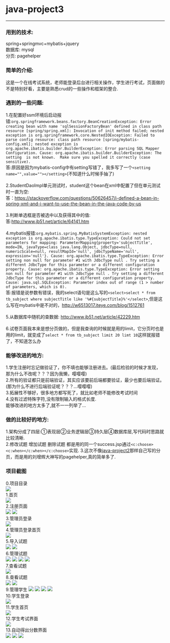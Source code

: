 # java-project3
----------------------------------
### 用到的技术:
spring+springmvc+mybatis+jquery<br/>
数据库:
mysql<br/>
分页:
pagehelper

### 简单的介绍:
这是一个在线考试系统，老师能登录后台进行相关操作，学生进行考试，页面做的不是特别好看，主要是熟悉crud的一些操作和框架的整合.

### 遇到的一些问题:<br/>
1.在配置好ssm环境后启动报错:```org.springframework.beans.factory.BeanCreationException: Error creating bean with name 'sqlSessionFactoryBean' defined in class path resource [spring/spring.xml]: Invocation of init method failed; nested exception is org.springframework.core.NestedIOException: Failed to parse config resource: class path resource [spring/mybatis-config.xml]; nested exception is org.apache.ibatis.builder.BuilderException: Error parsing SQL Mapper Configuration. Cause: org.apache.ibatis.builder.BuilderException: The setting  is not known.  Make sure you spelled it correctly (case sensitive).
```<br/>答:原因是因为mybatis-config中有setting写错了，我多写了一个```<setting name="",value=""></setting>```(不知道什么时候手抽了)
<br/><br/>2.StudentDaoImpl单元测试时，student这个bean在xml中配置了但在单元测试时一直为空:
<br/>答：https://stackoverflow.com/questions/50626457/i-defined-a-bean-in-spring-xml-and-i-want-to-use-the-bean-in-the-java-code-by-us
<br/><br/>3.判断单选框是否被选中以及获得其中的值:
<br/>答:http://www.jb51.net/article/64141.htm
<br/><br/>4.mybatis报错:```org.mybatis.spring.MyBatisSystemException: nested exception is org.apache.ibatis.type.TypeException: Could not set parameters for mapping: ParameterMapping{property='subjectTitle', mode=IN, javaType=class java.lang.Object, jdbcType=null, numericScale=null, resultMapId='null', jdbcTypeName='null', expression='null'}. Cause: org.apache.ibatis.type.TypeException: Error setting non null for parameter #1 with JdbcType null . Try setting a different JdbcType for this parameter or a different configuration property. Cause: org.apache.ibatis.type.TypeException: Error setting non null for parameter #1 with JdbcType null . Try setting a different JdbcType for this parameter or a different configuration property. Cause: java.sql.SQLException: Parameter index out of range (1 > number of parameters, which is 0).
```<br/>答:报错是说参数有错误，我的select语句是这么写的```<select>select * from tb_subject where subjectTitle like '%#{subjectTitle}%'</select>```,但是这么写在mybatis中是不对的，http://w6513017.iteye.com/blog/1512761
<br/><br/>5.从数据库中随机的查数据:
http://www.jb51.net/article/42229.htm
<br/><br/>6.试卷页面我本来是想分页做的，但是我查询的时候就是用的limit，它分页时也是用的limit，就变成了```select * from tb_subject limit 20 limt 10```这样就报错了，不知道怎么办<br/>
### 能够改进的地方:
1.学生注册时忘记做验证了，你不填也能够注册进去。(最后检验的时候才发现，那为什么不改呢？？？因为我懒，嘤嘤嘤)<br/>
2.所有的验证都只是前端验证，其实应该要前后端都要验证，最少也要后端验证。(那为什么不进行后端验证呢？？？...嘤嘤嘤)<br/>
3.拓展性不够好，很多地方都写死了，就比如老师不能修改考试时间<br/>
4.没有过滤特殊字符,没有限制输入的格式长度.<br/>
能够改进的地方太多了,就不一一列举了...<br/>
### 做的比较好的地方:
1.架构分成了四层:①表现层②业务逻辑层③持久层④数据库层,写代码时思路就比较清晰.<br/>
2.修改试题 增加试题 删除试题 都是用的同一个success.jsp通过```<c:choose><c:when></c:when></c:choose>```实现.
3.这次不像<a href="https://github.com/wantao666/java-project2" target="_blank">java-project2</a>那样自己写的分页，而是用的刘增辉大神写的pagehelper,真的简单多了.

### 项目截图
0.项目目录
<br/>
<img src="https://github.com/wantao666/java-project3/blob/master/result-image/25.png?raw=true">
<br/>
1.首页
<br/>
<img src="https://github.com/wantao666/java-project3/blob/master/result-image/1.png?raw=true">
<br/>
2.注册页面
<br/>
<img src="https://github.com/wantao666/java-project3/blob/master/result-image/2.png?raw=true">
<img src="https://github.com/wantao666/java-project3/blob/master/result-image/3.png?raw=true">
<br/>
 3.管理员登录
<br/>
<img src="https://github.com/wantao666/java-project3/blob/master/result-image/4.png?raw=true">
<br/>
 4.管理员登录首页
<br/>
<img src="https://github.com/wantao666/java-project3/blob/master/result-image/5.png?raw=true">
<br/>
 5.导入试题
<br/>
<img src="https://github.com/wantao666/java-project3/blob/master/result-image/6.png?raw=true">
<img src="https://github.com/wantao666/java-project3/blob/master/result-image/7.png?raw=true">
<br/>
6.管理试题
<br/>
<img src="https://github.com/wantao666/java-project3/blob/master/result-image/8.png?raw=true">
<img src="https://github.com/wantao666/java-project3/blob/master/result-image/10.png?raw=true">
<img src="https://github.com/wantao666/java-project3/blob/master/result-image/11.png?raw=true">
<img src="https://github.com/wantao666/java-project3/blob/master/result-image/12.png?raw=true">
<br/>
7.查看试题
<br/>
<img src="https://github.com/wantao666/java-project3/blob/master/result-image/9.png?raw=true">
<br/>
 8.查看试题
<br/>
<img src="https://github.com/wantao666/java-project3/blob/master/result-image/13.png?raw=true">
<img src="https://github.com/wantao666/java-project3/blob/master/result-image/14.png?raw=true">
<br/>
 9.管理学生
<img src="https://github.com/wantao666/java-project3/blob/master/result-image/15.png?raw=true">
<img src="https://github.com/wantao666/java-project3/blob/master/result-image/16.png?raw=true">
<img src="https://github.com/wantao666/java-project3/blob/master/result-image/17.png?raw=true">
<img src="https://github.com/wantao666/java-project3/blob/master/result-image/18.png?raw=true">
<br/>
 10.学生登录
<br/>
<img src="https://github.com/wantao666/java-project3/blob/master/result-image/19.png?raw=true">
<br/>
 11.学生首页
<br/>
<img src="https://github.com/wantao666/java-project3/blob/master/result-image/20.png?raw=true">
<br/>
12.学生考试界面
<br/>
<img src="https://github.com/wantao666/java-project3/blob/master/result-image/21.png?raw=true">
<br/>
13.自动得出分数界面
<br/>
<img src="https://github.com/wantao666/java-project3/blob/master/result-image/22.png?raw=true">
<img src="https://github.com/wantao666/java-project3/blob/master/result-image/23.png?raw=true">
<img src="https://github.com/wantao666/java-project3/blob/master/result-image/24.png?raw=true">
<br/>
